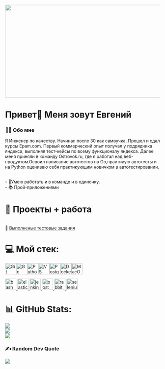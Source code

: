 <br clear="both">

<div ="center">
  <img height="300" width="600" src="https://user-images.githubusercontent.com/74038190/225813708-98b745f2-7d22-48cf-9150-083f1b00d6c9.gif"  />
</div>

###

<h1 align="left">Привет👋 Меня зовут Евгений</h1>


<h3 align="left">👩‍💻  Обо мне</h3>
 Я Инженер по качеству. Начинал после 30 как самоучка. Прошел и сдал курсы Epam.com. Первый коммерческий опыт получал у подрядчика яндекса, выполняя тест-кейсы по всему функционалу яндекса. Далее меня приняли в команду Ostrovok.ru, где я работал над веб-продуктом.Освоил написание автотестов на Go,практикую автотесты и на Python оцениваю себя практикующим новичком в автотестировании. 

<br>- 🔭Умею работать и в команде и в одиночку. <br>- 📚 Прой-приложениями</p>
# 🍵 Проекты + работа
<br>📁 [Выполненые тестовые задания](https://github.com/baolev/Test-tasks.git)<br>


# 💻 Мой стек:
<p align="left">
<a href="https://git-scm.com/" target="_blank" rel="noreferrer"><img src="https://raw.githubusercontent.com/danielcranney/readme-generator/main/public/icons/skills/git-colored.svg" width="36" height="36" alt="Git" /></a><a href="https://go.dev/doc/" target="_blank" rel="noreferrer"><img src="https://raw.githubusercontent.com/danielcranney/readme-generator/main/public/icons/skills/go-colored.svg" width="36" height="36" alt="Go" /></a><a href="https://www.python.org/" target="_blank" rel="noreferrer"><img src="https://raw.githubusercontent.com/danielcranney/readme-generator/main/public/icons/skills/python-colored.svg" width="36" height="36" alt="Python" /></a><a href="https://code.visualstudio.com/" target="_blank" rel="noreferrer"><img src="https://raw.githubusercontent.com/danielcranney/readme-generator/main/public/icons/skills/visualstudiocode.svg" width="36" height="36" alt="VS Code" /></a><a href="https://www.postgresql.org/" target="_blank" rel="noreferrer"><img src="https://raw.githubusercontent.com/danielcranney/readme-generator/main/public/icons/skills/postgresql-colored.svg" width="36" height="36" alt="PostgreSQL" /></a><a href="https://www.docker.com/" target="_blank" rel="noreferrer"><img src="https://raw.githubusercontent.com/danielcranney/readme-generator/main/public/icons/skills/docker-colored.svg" width="36" height="36" alt="Docker" /></a><a href="https://apple.com" target="_blank" rel="noreferrer"><img src="https://raw.githubusercontent.com/danielcranney/readme-generator/main/public/icons/skills/macos-colored.svg" width="36" height="36" alt="MacOS" /></a>
</p>

<p align="left"> <a href="https://www.gnu.org/software/bash/" target="_blank" rel="noreferrer"> <img src="https://www.vectorlogo.zone/logos/gnu_bash/gnu_bash-icon.svg" alt="bash" width="36" height="36"/>  </a> <a href="https://www.elastic.co" target="_blank" rel="noreferrer"> <img src="https://www.vectorlogo.zone/logos/elastic/elastic-icon.svg" alt="elasticsearch" width="36" height="36"/> </a> <a href="https://www.jenkins.io" target="_blank" rel="noreferrer"> <img src="https://www.vectorlogo.zone/logos/jenkins/jenkins-icon.svg" alt="jenkins" width="36" height="36"/> </a> <a href="https://postman.com" target="_blank" rel="noreferrer"> <img src="https://www.vectorlogo.zone/logos/getpostman/getpostman-icon.svg" alt="postman" width="36" height="36"/> </a> <a href="https://www.rabbitmq.com" target="_blank" rel="noreferrer"> <img src="https://www.vectorlogo.zone/logos/rabbitmq/rabbitmq-icon.svg" alt="rabbitMQ" width="36" height="36"/> </a> <a href="https://www.selenium.dev" target="_blank" rel="noreferrer"> <img src="https://raw.githubusercontent.com/detain/svg-logos/780f25886640cef088af994181646db2f6b1a3f8/svg/selenium-logo.svg" alt="selenium" width="36" height="36"/> </a> </p>


# 📊 GitHub Stats:
![](https://github-readme-stats.vercel.app/api?username=baolev&theme=dark&hide_border=false&include_all_commits=false&count_private=false)<br/>
![](https://github-readme-streak-stats.herokuapp.com/?user=baolev&theme=dark&hide_border=false)<br/>
![](https://github-readme-stats.vercel.app/api/top-langs/?username=baolev&theme=dark&hide_border=false&include_all_commits=false&count_private=false&layout=compact)

### ✍️ Random Dev Quote
![](https://quotes-github-readme.vercel.app/api?type=horizontal&theme=radical)




